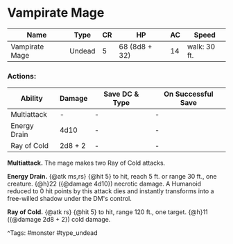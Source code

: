 # Vampirate Mage

| Name | Type | CR | HP | AC | Speed |
|------|------|----|----|----|-------|
| Vampirate Mage | Undead | 5 | 68 (8d8 + 32) | 14 | walk: 30 ft. |

### Actions:

| Ability | Damage | Save DC & Type | On Successful Save |
|---------|--------|----------------|--------------------|
| Multiattack | - | - | - |
| Energy Drain | 4d10 | - | - |
| Ray of Cold | 2d8 + 2 | - | - |


**Multiattack.** The mage makes two Ray of Cold attacks.

**Energy Drain.** {@atk ms,rs} {@hit 5} to hit, reach 5 ft. or range 30 ft., one creature. {@h}22 ({@damage 4d10}) necrotic damage. A Humanoid reduced to 0 hit points by this attack dies and instantly transforms into a free-willed shadow under the DM's control.

**Ray of Cold.** {@atk rs} {@hit 5} to hit, range 120 ft., one target. {@h}11 ({@damage 2d8 + 2}) cold damage.

^Tags: #monster #type_undead